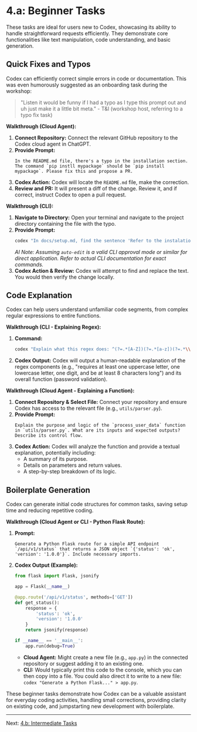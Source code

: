 # 4.a: Beginner Tasks

These tasks are ideal for users new to Codex, showcasing its ability to handle straightforward requests efficiently. They demonstrate core functionalities like text manipulation, code understanding, and basic generation.

## Quick Fixes and Typos

Codex can efficiently correct simple errors in code or documentation. This was even humorously suggested as an onboarding task during the workshop:
> "Listen it would be funny if I had a typo as I type this prompt out and uh just make it a little bit meta." - T&I (workshop host, referring to a typo fix task)

**Walkthrough (Cloud Agent):**

1.  **Connect Repository:** Connect the relevant GitHub repository to the Codex cloud agent in ChatGPT.
2.  **Provide Prompt:**
    ```
    In the README.md file, there's a typo in the installation section. The command `pip instll mypackage` should be `pip install mypackage`. Please fix this and propose a PR.
    ```
3.  **Codex Action:** Codex will locate the `README.md` file, make the correction.
4.  **Review and PR:** It will present a diff of the change. Review it, and if correct, instruct Codex to open a pull request.

**Walkthrough (CLI):**

1.  **Navigate to Directory:** Open your terminal and navigate to the project directory containing the file with the typo.
2.  **Provide Prompt:**
    ```bash
    codex "In docs/setup.md, find the sentence 'Refer to the instalation guide' and change 'instalation' to 'installation'. Apply the change directly." --approval-mode auto-edit
    ```
    *AI Note: Assuming `auto-edit` is a valid CLI approval mode or similar for direct application. Refer to actual CLI documentation for exact commands.*
3.  **Codex Action & Review:** Codex will attempt to find and replace the text. You would then verify the change locally.

## Code Explanation

Codex can help users understand unfamiliar code segments, from complex regular expressions to entire functions.

**Walkthrough (CLI - Explaining Regex):**

1.  **Command:**
    ```bash
    codex "Explain what this regex does: ^(?=.*[A-Z])(?=.*[a-z])(?=.*\\d).{8,}$"
    ```
2.  **Codex Output:** Codex will output a human-readable explanation of the regex components (e.g., "requires at least one uppercase letter, one lowercase letter, one digit, and be at least 8 characters long") and its overall function (password validation).

**Walkthrough (Cloud Agent - Explaining a Function):**

1.  **Connect Repository & Select File:** Connect your repository and ensure Codex has access to the relevant file (e.g., `utils/parser.py`).
2.  **Provide Prompt:**
    ```
    Explain the purpose and logic of the `process_user_data` function in `utils/parser.py`. What are its inputs and expected outputs? Describe its control flow.
    ```
3.  **Codex Action:** Codex will analyze the function and provide a textual explanation, potentially including:
    *   A summary of its purpose.
    *   Details on parameters and return values.
    *   A step-by-step breakdown of its logic.

## Boilerplate Generation

Codex can generate initial code structures for common tasks, saving setup time and reducing repetitive coding.

**Walkthrough (Cloud Agent or CLI - Python Flask Route):**

1.  **Prompt:**
    ```
    Generate a Python Flask route for a simple API endpoint `/api/v1/status` that returns a JSON object `{'status': 'ok', 'version': '1.0.0'}`. Include necessary imports.
    ```
2.  **Codex Output (Example):**
    ```python
    from flask import Flask, jsonify

    app = Flask(__name__)

    @app.route('/api/v1/status', methods=['GET'])
    def get_status():
        response = {
            'status': 'ok',
            'version': '1.0.0'
        }
        return jsonify(response)

    if __name__ == '__main__':
        app.run(debug=True)
    ```
    *   **Cloud Agent:** Might create a new file (e.g., `app.py`) in the connected repository or suggest adding it to an existing one.
    *   **CLI:** Would typically print this code to the console, which you can then copy into a file. You could also direct it to write to a new file: `codex "Generate a Python Flask..." > app.py`.

These beginner tasks demonstrate how Codex can be a valuable assistant for everyday coding activities, handling small corrections, providing clarity on existing code, and jumpstarting new development with boilerplate.

---

Next: [4.b: Intermediate Tasks](./04_b_intermediate_tasks.md)
